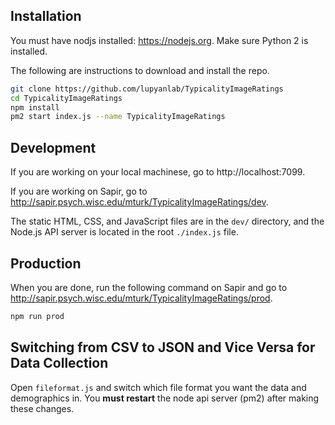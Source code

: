 ## Installation

You must have nodjs installed: https://nodejs.org. Make sure Python 2 is installed.

The following are instructions to download and install the repo.

```sh
git clone https://github.com/lupyanlab/TypicalityImageRatings 
cd TypicalityImageRatings
npm install
pm2 start index.js --name TypicalityImageRatings 
```

## Development

If you are working on your local machinese, go to http://localhost:7099.

If you are working on Sapir, go to http://sapir.psych.wisc.edu/mturk/TypicalityImageRatings/dev.

The static HTML, CSS, and JavaScript files are in the `dev/` directory, and the Node.js API server is located in the root `./index.js` file.

## Production

When you are done, run the following command on Sapir and go to http://sapir.psych.wisc.edu/mturk/TypicalityImageRatings/prod.

```sh
npm run prod
```


## Switching from CSV to JSON and Vice Versa for Data Collection

Open `fileformat.js` and switch which file format you want the data and demographics in. You **must restart** the node api server (pm2) after making these changes.
